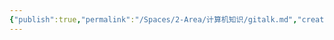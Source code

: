 ```yaml
---
{"publish":true,"permalink":"/Spaces/2-Area/计算机知识/gitalk.md","created":"2025-07-29T23:04:12.527+08:00","modified":"2025-08-15T22:00:03.786+08:00","cssclasses":""}
---
```


